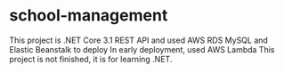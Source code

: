 # school-management
This project is .NET Core 3.1 REST API and used AWS RDS MySQL and Elastic Beanstalk to deploy
In early deployment, used AWS Lambda
This project is not finished, it is for learning .NET.
